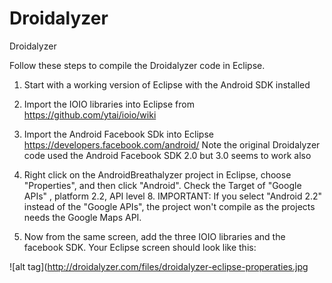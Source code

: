 Droidalyzer
===========

Droidalyzer

Follow these steps to compile the Droidalyzer code in Eclipse. 

1. Start with a working version of Eclipse with the Android SDK installed

2. Import the IOIO libraries into Eclipse from https://github.com/ytai/ioio/wiki

3. Import the Android Facebook SDk into Eclipse https://developers.facebook.com/android/ 
Note the original Droidalyzer code used the Android Facebook SDK 2.0 but 3.0 seems to work also

4. Right click on the AndroidBreathalyzer project in Eclipse, choose "Properties", and then click "Android". 
Check the Target of "Google APIs" , platform 2.2, API level 8. IMPORTANT: If you select "Android 2.2" 
instead of the "Google APIs", the project won't compile as the projects needs the Google Maps API. 

5. Now from the same screen, add the three IOIO libraries and the facebook SDK. Your Eclipse screen should look like this:

![alt tag](http://droidalyzer.com/files/droidalyzer-eclipse-properaties.jpg
